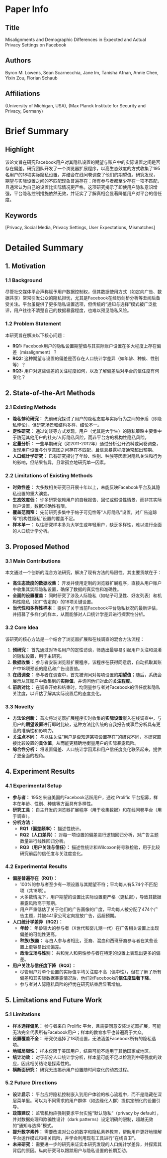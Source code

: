 # Paper Info

## Title
Misalignments and Demographic Differences in Expected and Actual Privacy Settings on Facebook

## Authors
Byron M. Lowens, Sean Scarnecchia, Jane Im, Tanisha Afnan, Annie Chen, Yixin Zou, Florian Schaub

## Affiliations
(University of Michigan, USA), (Max Planck Institute for Security and Privacy, Germany)

# Brief Summary

## Highlight
该论文旨在研究Facebook用户对其隐私设置的期望与账户中的实际设置之间是否存在偏差。研究团队开发了一个浏览器扩展程序，以高生态效度的方式收集了195名用户的18项实际隐私设置，并结合在线问卷调查了他们的期望值。研究发现，期望与实际设置之间的不匹配现象普遍存在：所有参与者都至少存在一项不匹配，且通常认为自己的设置比实际情况更严格。这项研究揭示了即使用户隐私意识增强，平台隐私控制措施依然无效，并证实了了解真相会显著降低用户对平台的信任度。

## Keywords
[Privacy, Social Media, Privacy Settings, User Expectations, Mismatches]

# Detailed Summary

## 1. Motivation

### 1.1 Background
尽管社交媒体平台声称赋予用户数据控制权，但其数据使用方式（如定向广告、数据共享）常常引发公众的隐私担忧，尤其是Facebook在经历剑桥分析等丑闻后备受关注。平台虽提供了更多隐私设置选项，但传统的“通知与选择”模式被广泛批评，用户往往不清楚自己的数据暴露程度，也难以预见隐私风险。

### 1.2 Problem Statement
本研究旨在解决以下核心问题：
*   **RQ1:** Facebook用户的隐私设置期望值与其实际账户设置在多大程度上存在偏差（misalignment）？
*   **RQ2:** 这种期望与设置的偏差是否存在人口统计学差异（如年龄、种族、性别等）？
*   **RQ3:** 用户对这些偏差的关注程度如何，以及了解偏差后对平台的信任度有何变化？

## 2. State-of-the-Art Methods

### 2.1 Existing Methods
*   **隐私悖论研究：** 先前研究探讨了用户的隐私态度与实际行为之间的矛盾（即隐私悖论），但研究场景和结构多样，结论不一。
*   **定性研究：** 通过访谈等方式发现，用户（尤其是大学生）的隐私策略主要集中于防范其他用户的社交/人际隐私风险，而非平台方的机构性隐私风险。
*   **定量分析：** 一些早期研究（如2011-2012年）通过分析公开资料或问卷调查，发现用户设置与分享意图之间存在不匹配，且信息暴露程度通常超出预期。
*   **人口统计学研究：** 已有研究探讨了年龄、性别、种族等因素对隐私关注和行为的影响，但结果各异，且常孤立地研究单一因素。

### 2.2 Limitations of Existing Methods
*   **时效性差：** 大多数相关研究已开展十年以上，未能反映Facebook平台及其隐私设置的重大演变。
*   **生态效度低：** 许多研究依赖用户的自我报告、回忆或假设性情景，而非其实际账户设置，数据准确性有限。
*   **覆盖范围窄：** 先前研究多集中于帖子可见性等“人际隐私”设置，对广告追踪等“机构性隐私”设置的覆盖不足。
*   **样本单一：** 以往研究样本多为大学生或年轻用户，缺乏多样性，难以进行全面的人口统计学分析。

## 3. Proposed Method

### 3.1 Main Contributions
本文通过一个创新的混合方法研究，解决了现有方法的局限性。其主要贡献在于：
*   **高生态效度的数据收集：** 开发并使用定制的浏览器扩展程序，直接从用户账户中收集其实际隐私设置，确保了数据的真实性和准确性。
*   **全面的设置覆盖：** 同时研究了涉及人际隐私（如帖子可见性、好友列表）和机构性隐私（如广告定向）的18项关键设置。
*   **当代性和多样性样本：** 提供了关于当前Facebook平台隐私状况的最新评估，并招募了多样化的样本，从而能够对人口统计学差异进行探索性分析。

### 3.2 Core Idea
该研究的核心方法是一个结合了浏览器扩展和在线调查的混合方法流程：
1.  **预研究：** 首先通过对15名用户的定性访谈，筛选出最容易引起用户关注和混淆的隐私设置，用于主研究。
2.  **数据收集：** 参与者安装浏览器扩展程序，该程序在获得同意后，自动抓取其账户中18项预设的隐私和广告设置值。
3.  **在线调查：** 参与者在调查中，首先被询问对每项设置的**期望值**；随后，系统会展示从其账户中收集到的**实际值**，并询问他们对此的**关注程度**。
4.  **前后对比：** 在调查开始和结束时，均测量参与者对Facebook的信任度和隐私关注度，以评估了解其实际设置后的态度变化。

### 3.3 Novelty
*   **方法论创新：** 首次将浏览器扩展程序实时收集的**实际设置**嵌入在线调查中，与用户的**期望设置**进行即时比较，这种方法比传统的自我报告或事后分析具有更高的准确性和影响力。
*   **关注点不同：** 与以往关注“用户是否知道某项设置存在”的研究不同，本研究直接比较设置的**具体值**，从而能更精确地衡量用户的实际暴露风险。
*   **综合性分析：** 将设置偏差、人口统计学因素和用户信任度变化联系起来，提供了更全面的视角。

## 4. Experiment Results

### 4.1 Experimental Setup
*   **参与者：** 195名来自美国的Facebook活跃用户，通过 Prolific 平台招募，样本在年龄、性别、种族等方面具有多样性。
*   **研究工具：** 自主开发的浏览器扩展程序（用于收集数据）和在线问卷平台（用于调查）。
*   **分析方法：**
    *   **RQ1（偏差频率）：** 描述性统计。
    *   **RQ2（人口差异）：** 对每一项设置的偏差进行逻辑回归分析，对广告主题数量进行线性回归分析。
    *   **RQ3（用户关注与信任）：** 描述性统计和Wilcoxon符号秩检验，用于比较研究前后的信任度与关注度变化。

### 4.2 Experimental Results
*   **偏差普遍存在（RQ1）：**
    *   100%的参与者至少有一项设置与其期望不符；平均每人有5.74个不匹配项（共18项）。
    *   大多数情况下，用户期望的设置比实际设置更严格（更私密），导致其数据暴露风险高于预期。
    *   用户严重低估了关于他们的广告画像的广度，平均每人被分配了474个广告主题，并被441家公司定向投放广告，远超预期。
*   **人口统计学差异（RQ2）：**
    *   **年龄：** 年龄较大的参与者（X世代和婴儿潮一代）在广告相关设置上出现偏差的可能性更高。
    *   **种族/族裔：** 与白人参与者相比，亚裔、混血和西班牙裔参与者在某些设置上更容易出现偏差。
    *   **政治立场与性别：** 共和党人和男性参与者在特定的设置上表现出更多的偏差。
*   **用户关注与信任度下降（RQ3）：**
    *   尽管用户对单个设置的实际值平均关注度不高（偏中性），但在了解了所有偏差和其实际数据暴露情况后，他们对Facebook的**信任度显著下降**。
    *   参与者对人际隐私风险的担忧在研究结束后显著增加。

## 5. Limitations and Future Work

### 5.1 Limitations
*   **样本选择偏见：** 参与者来自 Prolific 平台，且需要同意安装浏览器扩展，可能无法完全代表所有Facebook用户；样本的教育水平也普遍高于大众。
*   **设置覆盖不全：** 研究仅选择了18项设置，无法涵盖Facebook所有的隐私选项。
*   **地域局限性：** 样本仅限于美国用户，结果可能不适用于其他国家或地区。
*   **统计功效：** 对于部分人口统计学分析，样本量可能不足以检测到中等强度的效应，因此相关结论是探索性的。
*   **横断面研究：** 研究无法揭示用户设置随时间变化的动态过程。

### 5.2 Future Directions
*   **设计启示：** 平台应将隐私控制嵌入到用户体验的核心流程中，而不是隐藏在深层菜单里。可以为不同需求的用户群体（如边缘化人群）提供定制化的设置引导。
*   **政策建议：** 监管机构应强制要求平台实施“默认隐私”（privacy by default），并对数据处理和欺骗性设计（dark patterns）设定明确的限制，超越无效的“通知与选择”模式。
*   **提升数字素养：** 需要改进对公众的数字和隐私素养教育，帮助用户更好地理解平台运作模式和相关风险，并学会利用现有工具进行“在线自卫”。
*   **未来研究：** 需要进一步的研究来证实本研究发现的人口统计学差异，并探索其背后的原因。纵向研究可以跟踪用户与隐私设置的长期互动。